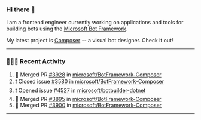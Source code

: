 ### Hi there 👋

I am a frontend engineer currently working on applications and tools for building bots using the [Microsoft Bot Framework](https://dev.botframework.com/).

My latest project is [Composer](https://github.com/microsoft/BotFramework-Composer) -- a visual bot designer. Check it out!

---

### 👨🏻‍💻 Recent Activity

<!--START_SECTION:activity-->
1. 🎉 Merged PR [#3928](https://github.com//microsoft/BotFramework-Composer/pull/3928) in [microsoft/BotFramework-Composer](https://github.com//microsoft/BotFramework-Composer)
2. ❗️ Closed issue [#3580](https://github.com//microsoft/BotFramework-Composer/issues/3580) in [microsoft/BotFramework-Composer](https://github.com//microsoft/BotFramework-Composer)
3. ❗️ Opened issue [#4527](https://github.com//microsoft/botbuilder-dotnet/issues/4527) in [microsoft/botbuilder-dotnet](https://github.com//microsoft/botbuilder-dotnet)
4. 🎉 Merged PR [#3895](https://github.com//microsoft/BotFramework-Composer/pull/3895) in [microsoft/BotFramework-Composer](https://github.com//microsoft/BotFramework-Composer)
5. 🎉 Merged PR [#3900](https://github.com//microsoft/BotFramework-Composer/pull/3900) in [microsoft/BotFramework-Composer](https://github.com//microsoft/BotFramework-Composer)
<!--END_SECTION:activity-->

---

<!--
**a-b-r-o-w-n/a-b-r-o-w-n** is a ✨ _special_ ✨ repository because its `README.md` (this file) appears on your GitHub profile.

Here are some ideas to get you started:

- 🔭 I’m currently working on ...
- 🌱 I’m currently learning ...
- 👯 I’m looking to collaborate on ...
- 🤔 I’m looking for help with ...
- 💬 Ask me about ...
- 📫 How to reach me: ...
- 😄 Pronouns: ...
- ⚡ Fun fact: ...
-->
